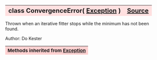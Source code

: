 ---
---
<br><br>

<a name="ConvergenceError"></a>
<table><thead style="background-color:#FFE0E0; width:100%; font-size:20px"><tr><th style="text-align:left">
<strong>class ConvergenceError(</strong> <a href="./Exception.html">Exception</a> )</th><th style="text-align:right"><a href=https://github.com/dokester/BayesicFitting/blob/master/BayesicFitting/source/ConvergenceError.py target=_blank>Source</a></th></tr></thead></table>
<p>

Thrown when an iterative fitter stops while the minimum has not been found.

Author:       Do Kester


<table><thead style="background-color:#FFD0D0; width:100%; font-size:15px"><tr><th style="text-align:left">
<strong>Methods inherited from</strong> <a href="./Exception.html">Exception</a></th></tr></thead></table>


